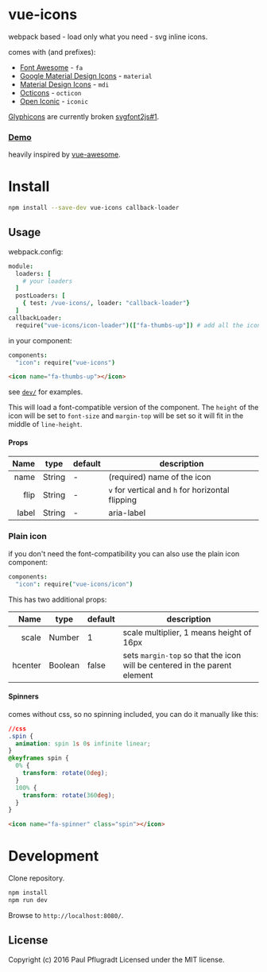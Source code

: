 # vue-icons

webpack based - load only what you need - svg inline icons.

comes with (and prefixes):
- [Font Awesome](https://fortawesome.github.io/Font-Awesome/icons/) - `fa`
- [Google Material Design Icons](https://design.google.com/icons/) - `material`
- [Material Design Icons](https://materialdesignicons.com/) - `mdi`
- [Octicons](https://octicons.github.com/) - `octicon`
- [Open Iconic](https://useiconic.com/open#icons) - `iconic`

[Glyphicons](http://getbootstrap.com/components/#glyphicons) are currently broken [svgfont2js#1](https://github.com/riobard/svgfont2js/issues/1).

### [Demo](https://vue-comps.github.io/vue-icons)

heavily inspired by [vue-awesome](https://github.com/Justineo/vue-awesome).

# Install

```sh
npm install --save-dev vue-icons callback-loader
```

## Usage

webpack.config:
```coffee
module:
  loaders: [
    # your loaders
  ]
  postLoaders: [
    { test: /vue-icons/, loader: "callback-loader"}
  ]
callbackLoader:
  require("vue-icons/icon-loader")(["fa-thumbs-up"]) # add all the icons you need
```

in your component:
```coffee
components:
  "icon": require("vue-icons")
```
```html
<icon name="fa-thumbs-up"></icon>
```
see [`dev/`](https://github.com/vue-comps/vue-icons/tree/master/dev) for examples.

This will load a font-compatible version of the component.
The `height` of the icon will be set to `font-size` and `margin-top` will be set so it will fit in the middle of `line-height`.

#### Props
| Name | type | default | description |
| ---:| --- | ---| --- |
| name | String | - | (required) name of the icon|
| flip | String | - | `v` for vertical and `h` for horizontal flipping |
| label | String | - | aria-label |

### Plain icon

if you don't need the font-compatibility you can also use the plain icon component:
```coffee
components:
  "icon": require("vue-icons/icon")
```
This has two additional props:

| Name | type | default | description |
| ---:| --- | ---| --- |
| scale | Number | 1 | scale multiplier, 1 means height of 16px |
| hcenter | Boolean | false | sets `margin-top` so that the icon will be centered in the parent element |

#### Spinners
comes without css, so no spinning included, you can do it manually like this:
```css
//css
.spin {
  animation: spin 1s 0s infinite linear;
}
@keyframes spin {
  0% {
    transform: rotate(0deg);
  }
  100% {
    transform: rotate(360deg);
  }
}
```
```html
<icon name="fa-spinner" class="spin"></icon>
```

# Development
Clone repository.
```sh
npm install
npm run dev
```
Browse to `http://localhost:8080/`.

## License
Copyright (c) 2016 Paul Pflugradt
Licensed under the MIT license.
